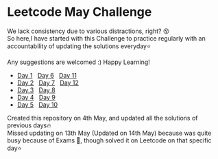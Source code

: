 # Leetcode May Challenge
We lack consistency due to various distractions, right? 😵  
So here,I have started with this Challenge to practice regularly with an accountability of updating the solutions everyday⭐  

Any suggestions are welcomed :) Happy Learning!

* [Day 1](https://leetcode.com/problems/backspace-string-compare/) &nbsp; [Day 6](https://leetcode.com/problems/remove-all-adjacent-duplicates-in-string-ii/) &nbsp; [Day 11](https://leetcode.com/problems/count-sorted-vowel-strings/)
* [Day 2](https://leetcode.com/problems/sort-array-by-parity/) &nbsp; [Day 7](https://leetcode.com/problems/132-pattern/) &nbsp; [Day 12](https://leetcode.com/problems/permutations-ii/) 
* [Day 3](https://leetcode.com/problems/shortest-unsorted-continuous-subarray/) &nbsp; [Day 8](https://leetcode.com/problems/flatten-nested-list-iterator/)
* [Day 4](https://leetcode.com/problems/max-number-of-k-sum-pairs/) &nbsp; [Day 9](https://leetcode.com/problems/letter-combinations-of-a-phone-number/)
* [Day 5](https://leetcode.com/problems/implement-stack-using-queues/) &nbsp; [Day 10](https://leetcode.com/problems/combination-sum-iii/)  

Created this repository on 4th May, and updated all the solutions of previous days🔥  
Missed updating on 13th May (Updated on 14th May) because was quite busy because of Exams 🥺, though solved it on Leetcode on that specific day⭐ 

